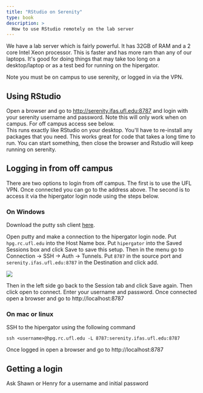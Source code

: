 ```yaml
---
title: "RStudio on Serenity"
type: book
description: >
  How to use RStudio remotely on the lab server
---
```


We have a lab server which is fairly powerful. It has 32GB of RAM and a 2 core Intel Xeon processor. This is faster and has more ram than any of our laptops. It's good for doing things that may take too long on a desktop/laptop or as a test bed for running on the hipergator.  

Note you must be on campus to use serenity, or logged in via the VPN. 

## Using RStudio
Open a browser and go to http://serenity.ifas.ufl.edu:8787 and login with your serenity username and password. Note this will only work when on campus. For off campus access see below.  
This runs exactly like RStudio on your desktop. You'll have to re-install any packages that you need.
This works great for code that takes a long time to run. You can start something, then close the browser and Rstudio will keep running on serenity. 

## Logging in from off campus
There are two options to login from off campus. The first is to use the UFL VPN. Once connected you can go to the address above. The second is to access it via the hipergator login node using the steps below.

### On Windows  
Download the putty ssh client [here](https://the.earth.li/~sgtatham/putty/latest/w64/putty.exe).

Open putty and make a connection to the hipergator login node. Put `hpg.rc.ufl.edu` into the Host Name box. Put `hipergator` into the Saved Sessions box and click Save to save this setup. Then in the menu go to Connection -> SSH -> Auth -> Tunnels. Put `8787` in the source port and `serenity.ifas.ufl.edu:8787` in the Destination and click add. 

![](https://i.imgur.com/gEtmuCn.png)

Then in the left side go back to the Session tab and click Save again. Then click open to connect. Enter your username and password. Once connected open a browser and go to http://localhost:8787

### On mac or linux  
SSH to the hipergator using the following command   

`ssh <username>@hpg.rc.ufl.edu -L 8787:serenity.ifas.ufl.edu:8787`

Once logged in open a browser and go to http://localhost:8787


## Getting a login
Ask Shawn or Henry for a username and initial password